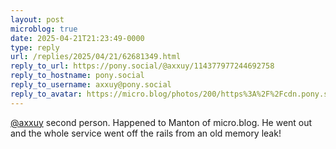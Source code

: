 ```yaml
---
layout: post
microblog: true
date: 2025-04-21T21:23:49-0000
type: reply
url: /replies/2025/04/21/62681349.html
reply_to_url: https://pony.social/@axxuy/114377977244692758
reply_to_hostname: pony.social
reply_to_username: axxuy@pony.social
reply_to_avatar: https://micro.blog/photos/200/https%3A%2F%2Fcdn.pony.social%2Faccounts%2Favatars%2F109%2F865%2F065%2F114%2F597%2F690%2Foriginal%2F0c53513171cc32f7.png
---
```

<p><span class="h-card"><a href="https://micro.blog/axxuy@pony.social" class="u-url mention">@axxuy</a></span> second person. Happened to Manton of micro.blog. He went out and the whole service went off the rails from an old memory leak!</p>
